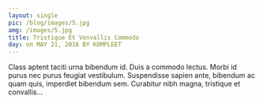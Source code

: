 ```yaml
---
layout: single
pic: /blog/images/5.jpg
amg: /images/5.jpg
title: Tristique Et Vonvallis Commodo
day: on MAY 21, 2016 BY KOMPLEET
---
```



Class aptent taciti urna bibendum id. Duis a commodo lectus. Morbi id purus nec purus feugiat vestibulum. Suspendisse sapien ante, bibendum ac quam quis, imperdiet bibendum sem. Curabitur nibh magna, tristique et convallis…